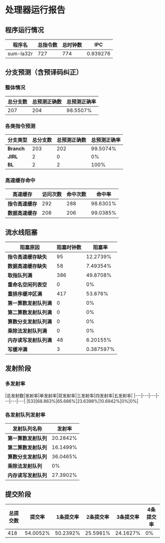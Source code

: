 # 处理器运行报告
## 程序运行情况
|程序名|总指令数|总时钟数|IPC|
|---|---|---|---|
|sum-la32r|727|774|0.939276|

## 分支预测（含预译码纠正）
### 整体情况
|总分支数|总预测正确数|总预测正确率|
|---|---|---|
|207|204|98.5507%|

### 各类指令预测
|分支类型|总分支数|总预测正确数|总预测正确率|
|---|---|---|---|
|**Branch**| 203 | 202 | 99.5074%|
|**JIRL**| 2 | 0 | 0%|
|**BL**| 2 | 2 | 100%|

### 高速缓存命中
|高速缓存|访问次数|命中次数|命中率|
|---|---|---|---|
|**指令高速缓存**| 292 | 288 | 98.6301%|
|**数据高速缓存**| 208 | 206 | 99.0385%|
## 流水线阻塞
|阻塞原因|阻塞时钟数|阻塞率|
|---|---|---|
|**指令高速缓存缺失**| 95 | 12.2739%|
|**数据高速缓存缺失**| 58 | 7.49354%|
|**取指队列满**| 386 | 49.8708%|
|**重命名空闲列表空**|0 | 0%|
|**重排序缓冲区满**|417 | 53.876%|
|**第一算数发射队列满**|0 | 0%|
|**第二算数发射队列满**|0 | 0%|
|**算数分支发射队列满**|0 | 0%|
|**乘除法发射队列满**|0 | 0%|
|**内存读写发射队列满**|48 | 6.20155%|
|**写缓冲满**|3 | 0.387597%|

## 发射阶段
### 多发射率
|总发射数|发射率|单发射率|双发射率|三发射率|四发射率|五发射率|
|---|---|---|---|---|---|
|533|68.863%|65.666%|23.6398%|10.6942%|0%|0%|

### 各发射队列发射率
|发射队列名称|发射率|
|---|---|
|**第一算数发射队列**|20.2842%|
|**第二算数发射队列**|16.1499%|
|**算数分支发射队列**|36.0465%|
|**乘除法发射队列**|0%|
|**内存读写发射队列**|27.3902%|

## 提交阶段
|总提交数|提交率|1条提交率|2条提交率|3条提交率|4条提交率|
|---|---|---|---|---|---|
|418|54.0052%|50.2392%|25.5981%|24.1627%|0%|
